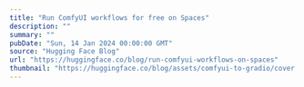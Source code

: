 ```yaml
---
title: "Run ComfyUI workflows for free on Spaces"
description: ""
summary: ""
pubDate: "Sun, 14 Jan 2024 00:00:00 GMT"
source: "Hugging Face Blog"
url: "https://huggingface.co/blog/run-comfyui-workflows-on-spaces"
thumbnail: "https://huggingface.co/blog/assets/comfyui-to-gradio/cover.png"
---
```


